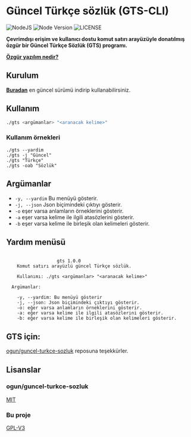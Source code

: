 # Güncel Türkçe sözlük (GTS-CLI)

![NodeJS](https://img.shields.io/badge/Node.JS-%23378D3B.svg?style=for-the-badge&logo=node.js&logoColor=white) ![Node Version](https://img.shields.io/static/v1?label=Version&message=18.18.0&style=for-the-badge&labelColor=4BAE4F&color=2E7D32&logo=node.js&logoColor=ffffff) ![LICENSE](https://img.shields.io/static/v1?label=LICENSE&message=GPL-V3&style=for-the-badge)

**Çevrimdışı erişim ve kullanıcı dostu komut satırı arayüzüyle donatılmış özgür bir Güncel Türkçe Sözlük (GTS) programı.**

[**Özgür yazılım nedir?**](https://tr.wikipedia.org/wiki/%C3%96zg%C3%BCr_yaz%C4%B1l%C4%B1m)

## Kurulum
[**Buradan**](https://github.com/sanalzio/TDK-GTS-CLI/releases) en güncel sürümü indirip kullanabilirsiniz.

## Kullanım

```bash
./gts <argümanlar> "<aranacak kelime>"
```

### Kullanım örnekleri

```
./gts --yardim
./gts -j "Güncel"
./gts "Türkçe"
./gts -oab "Sözlük"
```

## Argümanlar

- `-y, --yardim` Bu menüyü gösterir.
- `-j, --json` Json biçimindeki çıktıyı gösterir.
- `-o` eşer varsa anlamların örneklerini gösterir.
- `-a` eşer varsa kelime ile ilgili atasözlerini gösterir.
- `-b` eşer varsa kelime ile birleşik olan kelimeleri gösterir.

## Yardım menüsü

```

                   gts 1.0.0
    Komut satırı arayüzlü güncel Türkçe sözlük.

    Kullanımı: ./gts <argümanlar> "<aranacak kelime>"

  Argümanlar:

    -y, --yardim: Bu menüyü gösterir
    -j, --json: Json biçimindeki çıktıyı gösterir.
    -o: eğer varsa anlamların örneklerini gösterir.
    -a: eğer varsa kelime ile ilgili atasözlerini gösterir.
    -b: eğer varsa kelime ile birleşik olan kelimeleri gösterir.

```

## GTS için:
[ogun/guncel-turkce-sozluk](https://github.com/ogun/guncel-turkce-sozluk) reposuna teşekkürler.

## Lisanslar

### ogun/guncel-turkce-sozluk
[MIT](https://raw.githubusercontent.com/ogun/guncel-turkce-sozluk/master/LICENSE)

### Bu proje
[GPL-V3](https://www.gnu.org/licenses/gpl-3.0.en.html#license-text)
